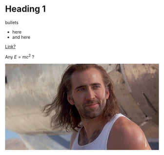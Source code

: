 
# Heading 1 

bullets
- here 
- and here

[Link? ](https://www.google.com/)

Any $E = mc^2$ ?

![](nicolas-cage-in-con-air-1658251738731.jpg)